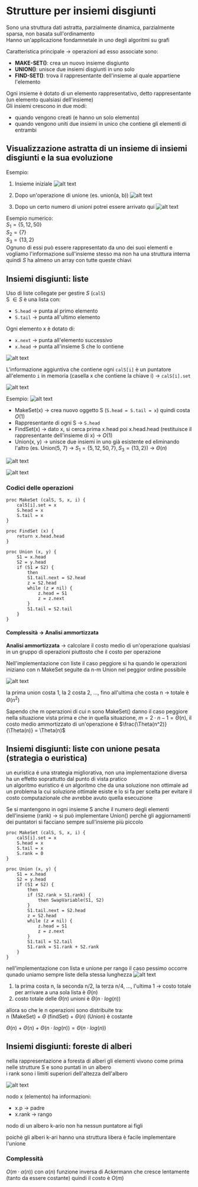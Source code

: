 # Strutture per insiemi disgiunti

Sono una struttura dati astratta, parzialmente dinamica, parzialmente sparsa, non basata sull'ordinamento  
Hanno un'applicazione fondamnetale in uno degli algoritmi su grafi

Caratteristica principale -> operazioni ad esso associate sono:
- **MAKE-SET()**: crea un nuovo insieme disgiunto
- **UNION()**: unisce due insiemi disgiunti in uno solo
- **FIND-SET()**: trova il rappresentante dell'insieme al quale appartiene l'elemento

Ogni insieme è dotato di un elemento rappresentativo, detto rappresentante (un elemento qualsiasi dell'insieme)  
Gli insiemi crescono in due modi:
- quando vengono creati (e hanno un solo elemento)
- quando vengono uniti due insiemi in unico che contiene gli elementi di entrambi

## Visualizzazione astratta di un insieme di insiemi disgiunti e la sua evoluzione
Esempio:
1. Insieme iniziale
![alt text](images/08_00.png)

2. Dopo un'operazione di unione (es. union(a, b))
![alt text](images/08_01.png)

3. Dopo un certo numero di unioni potrei essere arrivato qui
![alt text](images/08_02.png)

Esempio numerico:  
$S_1 = \{5, 12, 50\}$  
$S_2 = \{7\}$  
$S_3 = \{13, 2\}$  
Ognuno di essi può essere rappresentato da uno dei suoi elementi e vogliamo l'informazione sull'insieme stesso ma non ha una struttura interna quindi $S$ ha almeno un array con tutte queste chiavi

## Insiemi disgiunti: liste
Uso di liste collegate per gestire $S$ (`calS`)  
S $\in S$ è una lista con:
- `S.head` -> punta al primo elemento
- `S.tail` -> punta all'ultimo elemento

Ogni elemento x è dotato di:
- `x.next` -> punta all'elemento successivo
- `x.head` -> punta all'insieme S che lo contiene

![alt text](images/08_03.png)

L'informazione aggiuntiva che contiene ogni `calS[i]` è un puntatore all'elemento `i` in memoria (casella x che contiene la chiave i) -> `calS[i].set`

![alt text](images/08_04.png)

Esempio:
![alt text](images/08_05.png)

- MakeSet(x) -> crea nuovo oggetto S (`S.head = S.tail = x`) quindi costa $O(1)$
- Rappresentante di ogni S -> `S.head`
- FindSet(x) -> dato x, si cerca prima x.head poi x.head.head (restituisce il rappresentante dell'insieme di x) -> $O(1)$
- Union(x, y) -> unisce due insiemi in uno già esistente ed eliminando l'altro (es. Union(5, 7) -> $S_1 = \{5, 12, 50, 7\}, S_3 = \{13, 2\}$) -> $\Theta(n)$

![alt text](images/08_06.png)

![alt text](images/08_07.png)

### Codici delle operazioni
```pseudocode
proc MakeSet (calS, S, x, i) {
    calS[i].set = x
    S.head = x
    S.tail = x
}
```

```pseudocode
proc FindSet (x) {
    return x.head.head
}
```

```pseudocode
proc Union (x, y) {
    S1 = x.head
    S2 = y.head
    if (S1 ≠ S2) {
        then
        S1.tail.next = S2.head
        z = S2.head
        while (z ≠ nil) {
            z.head = S1
            z = z.next
        }
        S1.tail = S2.tail
    }
}
```

#### Complessità -> Analisi ammortizzata
**Analisi ammortizzata** -> calcolare il costo medio di un'operazione qualsiasi in un gruppo di operazioni piuttosto che il costo per operazione

Nell'implementazione con liste il caso peggiore si ha quando le operazioni iniziano con n MakeSet seguite da n-m Union nel peggior ordine possibile

![alt text](images/08_08.png)

la prima union costa 1, la 2 costa 2, ..., fino all'ultima che costa n -> totale è $\Theta(n^2)$

Sapendo che m operazioni di cui n sono MakeSet() danno il caso peggiore nella situazione vista prima e che in quella situazione, $m = 2\cdot n-1 = \Theta(n)$, il costo medio ammortizzato di un'operazione è $\frac{\Theta(n^2)}{\Theta(n)} = \Theta(n)$

## Insiemi disgiunti: liste con unione pesata (strategia o euristica)
un euristica é una strategia migliorativa, non una implementazione diversa ha un effetto soprattutto dal punto di vista pratico  
un algoritmo euristico é un algoritmo che da una soluzione non ottimale ad un problema la cui soluzione ottimale esiste e lo si fa per scelta per evitare il costo computazionale che avrebbe avuto quella esecuzione

Se si mantengono in ogni insieme S anche il numero degli elementi dell'insieme (rank) -> si può implementare Union() perchè gli aggiornamenti dei puntatori si facciano sempre sull'insieme più piccolo

```pseudocode
proc MakeSet (calS, S, x, i) {
    calS[i].set = x
    S.head = x
    S.tail = x
    S.rank = 0
}
```

```pseudocode
proc Union (x, y) {
    S1 = x.head
    S2 = y.head
    if (S1 ≠ S2) {
        then
        if (S2.rank > S1.rank) {
            then SwapVariable(S1, S2)
        }
        S1.tail.next = S2.head
        z = S2.head
        while (z ≠ nil) {
            z.head = S1
            z = z.next
        }
        S1.tail = S2.tail
        S1.rank = S1.rank + S2.rank
    }
}
```

nell'implementazione con lista e unione per rango il caso pessimo occorre qunado uniamo sempre liste della stessa lunghezza
![alt text](Disegno-1.png)

1. la prima costa n, la seconda n/2, la terza n/4, ..., l'ultima 1 -> costo totale per arrivare a una sola lista è $\Theta(n)$
2. costo totale delle $\Theta(n)$ unioni è $\Theta(n \cdot log(n))$

allora so che le n operazioni sono distribuite tra:  
n (MakeSet) + $\Theta$ (findSet) + $\Theta(n)$ (Union) è costante

$\Theta(n)$ + $\Theta(n)$ + $\Theta(n \cdot log(n)) = \Theta(n \cdot log(n))$

## Insiemi disgiunti: foreste di alberi
nella rappresentazione a foresta di alberi gli elementi vivono come prima nelle strutture S e sono puntati in un albero  
i rank sono i limiti superiori dell'altezza dell'albero

![alt text](Disegno-2.png)

nodo x (elemento) ha informazioni:
- x.p -> padre
- x.rank -> rango


nodo di un albero k-ario non ha nessun puntatore ai figli  

poichè gli alberi k-ari hanno una struttura libera è facile implementare l'unione

### Complessità
$O(m \cdot \alpha(n))$ con $\alpha(n)$ funzione inversa di Ackermann che cresce lentamente (tanto da essere costante) quindi il costo è $O(m)$